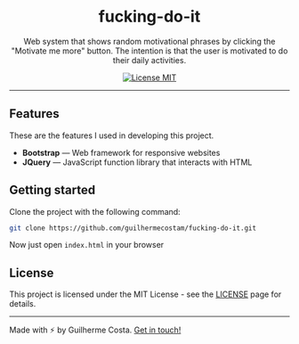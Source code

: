 <h1 align="center">
<br>
fucking-do-it
</h1>

<p align="center">Web system that shows random motivational phrases by clicking the "Motivate me more" button. The intention is that the user is motivated to do their daily activities.</p>

<p align="center">
  <a href="https://opensource.org/licenses/MIT">
    <img src="https://img.shields.io/badge/License-MIT-blue.svg" alt="License MIT">
  </a>
</p>

<hr />

## Features

These are the features I used in developing this project.

- **Bootstrap** — Web framework for responsive websites
- **JQuery** — JavaScript function library that interacts with HTML

## Getting started

Clone the project with the following command:

```sh
git clone https://github.com/guilhermecostam/fucking-do-it.git
```

Now just open `index.html` in your browser

## License

This project is licensed under the MIT License - see the [LICENSE](https://github.com/guilhermecostam/fucking-do-it/blob/master/LICENSE) page for details.

---

Made with :zap: by Guilherme Costa. [Get in touch!](https://www.linkedin.com/in/guilhermecostam/)